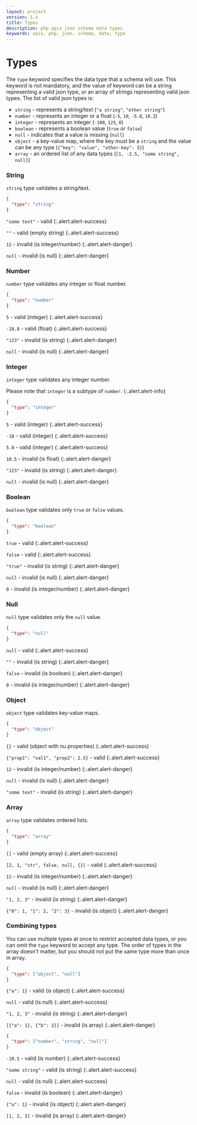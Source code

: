 ```yaml
---
layout: project
version: 1.x
title: Types
description: php opis json schema data types
keywords: opis, php, json, schema, data, type
---
```


# Types

The `type` keyword specifies the data type that a schema will use.
This keyword is not mandatory, and the value of keyword can be a string
representing a valid json type, or an array of strings representing
valid json types. The list of valid json types is:
- `string` - represents a string/text (`"a string"`, `"other string"`)
- `number` - represents an integer or a float (`-5`, `10`, `-5.8`, `10.2`)
- `integer` - represents an integer (`-100`, `125`, `0`)
- `boolean` - represents a boolean value (`true` or `false`)
- `null` - indicates that a value is missing (`null`)
- `object` - a key-value map, where the key must be a `string` and the
value can be any type (`{"key": "value", "other-key": 5}`)
- `array` - an ordered list of any data types (`[1, -2.5, "some string", null]`)

### String

`string` type validates a string/text.

```json
{
  "type": "string"
}
```

`"some text"` - valid
{:.alert.alert-success}

`""` - valid (empty string)
{:.alert.alert-success}

`12` - invalid (is integer/number)
{:.alert.alert-danger}

`null` - invalid (is null)
{:.alert.alert-danger}

### Number

`number` type validates any integer or float number.

```json
{
  "type": "number"
}
```

`5` - valid (integer)
{:.alert.alert-success}

`-10.8` - valid (float)
{:.alert.alert-success}

`"123"` - invalid (is string)
{:.alert.alert-danger}

`null` - invalid (is null)
{:.alert.alert-danger}

### Integer

`integer` type validates any integer number.

Please note that `integer` is a subtype of `number`.
{:.alert.alert-info}

```json
{
  "type": "integer"
}
```

`5` - valid (integer)
{:.alert.alert-success}

`-10` - valid (integer)
{:.alert.alert-success}

`5.0` - valid (integer)
{:.alert.alert-success}

`10.5` - invalid (is float)
{:.alert.alert-danger}

`"123"` - invalid (is string)
{:.alert.alert-danger}

`null` - invalid (is null)
{:.alert.alert-danger}

### Boolean

`boolean` type validates only `true` or `false` values.

```json
{
  "type": "boolean"
}
```

`true` - valid
{:.alert.alert-success}

`false` - valid
{:.alert.alert-success}

`"true"` - invalid (is string)
{:.alert.alert-danger}

`null` - invalid (is null)
{:.alert.alert-danger}

`0` - invalid (is integer/number)
{:.alert.alert-danger}

### Null

`null` type validates only the `null` value.

```json
{
  "type": "null"
}
```

`null` - valid
{:.alert.alert-success}

`""` - invalid (is string)
{:.alert.alert-danger}

`false` - invalid (is boolean)
{:.alert.alert-danger}

`0` - invalid (is integer/number)
{:.alert.alert-danger}

### Object

`object` type validates key-value maps.

```json
{
  "type": "object"
}
```

`{}` - valid (object with nu properties)
{:.alert.alert-success}

`{"prop1": "val1", "prop2": 2.5}` - valid
{:.alert.alert-success}

`12` - invalid (is integer/number)
{:.alert.alert-danger}

`null` - invalid (is null)
{:.alert.alert-danger}

`"some text"` - invalid (is string)
{:.alert.alert-danger}

### Array

`array` type validates ordered lists.

```json
{
  "type": "array"
}
```

`[]` - valid (empty array)
{:.alert.alert-success}

`[2, 1, "str", false, null, {}]` - valid
{:.alert.alert-success}

`12` - invalid (is integer/number)
{:.alert.alert-danger}

`null` - invalid (is null)
{:.alert.alert-danger}

`"1, 2, 3"` - invalid (is string)
{:.alert.alert-danger}

`{"0": 1, "1": 2, "2": 3}` - invalid (is object)
{:.alert.alert-danger}

### Combining types

You can use multiple types at once to restrict accepted data types,
or you can omit the `type` keyword to accept any type. The order of
types in the array doesn't matter, but you should not put the same
type more than once in array.

```json
{
  "type": ["object", "null"]
}
```

`{"a": 1}` - valid (is object)
{:.alert.alert-success}

`null` - valid (is null)
{:.alert.alert-success}

`"1, 2, 3"` - invalid (is string)
{:.alert.alert-danger}

`[{"a": 1}, {"b": 2}]` - invalid (is array)
{:.alert.alert-danger}

```json
{
  "type": ["number", "string", "null"]
}
```

`-10.5` - valid (is number)
{:.alert.alert-success}

`"some string"` - valid (is string)
{:.alert.alert-success}

`null` - valid (is null)
{:.alert.alert-success}

`false` - invalid (is boolean)
{:.alert.alert-danger}

`{"a": 1}` - invalid (is object)
{:.alert.alert-danger}

`[1, 2, 3]` - invalid (is array)
{:.alert.alert-danger}
